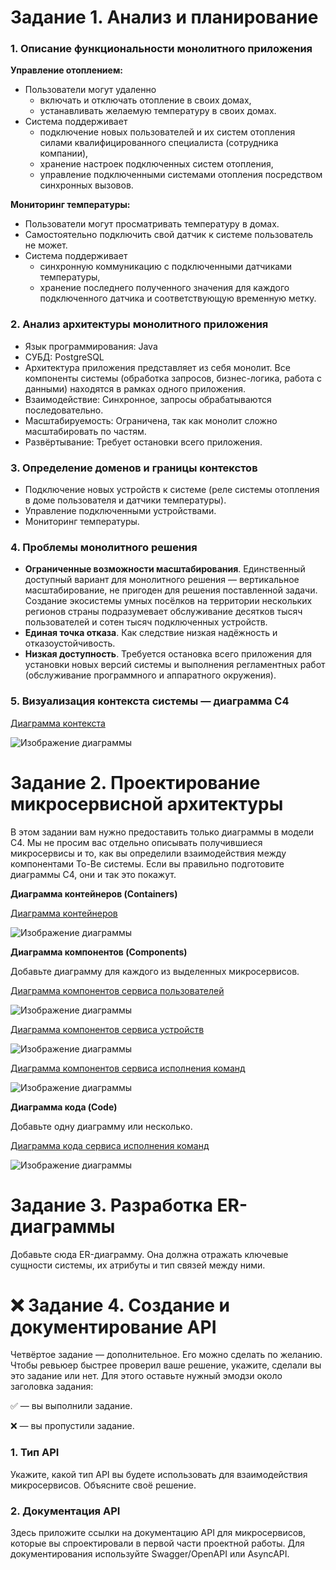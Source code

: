 # Задание 1. Анализ и планирование

### 1. Описание функциональности монолитного приложения

**Управление отоплением:**

- Пользователи могут удаленно
	- включать и отключать отопление в своих домах,
	- устанавливать желаемую температуру в своих домах.
- Система поддерживает
	- подключение новых пользователей и их систем отопления силами квалифицированного специалиста (сотрудника компании),
	- хранение настроек подключенных систем отопления,
	- управление подключенными системами отопления посредством синхронных вызовов.

**Мониторинг температуры:**

- Пользователи могут просматривать температуру в домах.
- Самостоятельно подключить свой датчик к системе пользователь не может.
- Система поддерживает
	- синхронную коммуникацию с подключенными датчиками температуры,
	- хранение последнего полученного значения для каждого подключенного датчика и соответствующую временную метку.

### 2. Анализ архитектуры монолитного приложения

- Язык программирования: Java
- СУБД: PostgreSQL
- Архитектура приложения представляет из себя монолит. Все компоненты системы (обработка запросов, бизнес-логика, работа с данными) находятся в рамках одного приложения.
- Взаимодействие: Синхронное, запросы обрабатываются последовательно.
- Масштабируемость: Ограничена, так как монолит сложно масштабировать по частям.
- Развёртывание: Требует остановки всего приложения.

### 3. Определение доменов и границы контекстов

- Подключение новых устройств к системе (реле системы отопления в доме пользователя и датчики температуры).
- Управление подключенными устройствами.
- Мониторинг температуры.

### **4. Проблемы монолитного решения**

- **Ограниченные возможности масштабирования**. Единственный доступный вариант для монолитного решения — вертикальное масштабирование, не пригоден для решения поставленной задачи. Создание экосистемы умных посёлков на территории нескольких регионов страны подразумевает обслуживание десятков тысяч пользователей и сотен тысяч подключенных устройств.
- **Единая точка отказа**. Как следствие низкая надёжность и отказоустойчивость.
- **Низкая доступность**. Требуется остановка всего приложения для установки новых версий системы и выполнения регламентных работ (обслуживание программного и аппаратного окружения).

### 5. Визуализация контекста системы — диаграмма С4

[Диаграмма контекста](diagrams/context.puml)

![Изображение диаграммы](diagrams/context.png)

# Задание 2. Проектирование микросервисной архитектуры

В этом задании вам нужно предоставить только диаграммы в модели C4. Мы не просим вас отдельно описывать получившиеся микросервисы и то, как вы определили взаимодействия между компонентами To-Be системы. Если вы правильно подготовите диаграммы C4, они и так это покажут.

**Диаграмма контейнеров (Containers)**

[Диаграмма контейнеров](diagrams/containers.puml)

![Изображение диаграммы](diagrams/containers.png)

**Диаграмма компонентов (Components)**

Добавьте диаграмму для каждого из выделенных микросервисов.

[Диаграмма компонентов сервиса пользователей](diagrams/components-user-service.puml)

![Изображение диаграммы](diagrams/components-user-service.png)

[Диаграмма компонентов сервиса устройств](diagrams/components-device-service.puml)

![Изображение диаграммы](diagrams/components-device-service.png)

[Диаграмма компонентов сервиса исполнения команд](diagrams/components-command-service.puml)

![Изображение диаграммы](diagrams/components-command-service.png)

**Диаграмма кода (Code)**

Добавьте одну диаграмму или несколько.

[Диаграмма кода сервиса исполнения команд](diagrams/code-command-service.puml)

![Изображение диаграммы](diagrams/code-command-service.png)


# Задание 3. Разработка ER-диаграммы

Добавьте сюда ER-диаграмму. Она должна отражать ключевые сущности системы, их атрибуты и тип связей между ними.


# ❌ Задание 4. Создание и документирование API

Четвёртое задание — дополнительное. Его можно сделать по желанию. Чтобы ревьюер быстрее проверил ваше решение, укажите, сделали вы это задание или нет. Для этого оставьте нужный эмодзи около заголовка задания:

✅ — вы выполнили задание.

❌ — вы пропустили задание.

### 1. Тип API

Укажите, какой тип API вы будете использовать для взаимодействия микросервисов. Объясните своё решение.

### 2. Документация API

Здесь приложите ссылки на документацию API для микросервисов, которые вы спроектировали в первой части проектной работы. Для документирования используйте Swagger/OpenAPI или AsyncAPI.